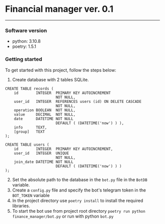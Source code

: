 # Financial manager ver. 0.1
---
### Software version
- python: 3.10.8
- poetry: 1.5.1

### Getting started
To get started with this project, follow the steps below:
1. Create database with 2 tables SQLite.
```
CREATE TABLE records (
    id        INTEGER  PRIMARY KEY AUTOINCREMENT
                       NOT NULL,
    user_id   INTEGER  REFERENCES users (id) ON DELETE CASCADE
                       NOT NULL,
    operation BOOLEAN  NOT NULL,
    value     DECIMAL  NOT NULL,
    date      DATETIME NOT NULL
                       DEFAULT ( (DATETIME('now') ) ),
    info      TEXT,
    [group]   TEXT
);
```
```
CREATE TABLE users (
    id        INTEGER  PRIMARY KEY AUTOINCREMENT,
    user_id   INTEGER  UNIQUE
                       NOT NULL,
    join_date DATETIME NOT NULL
                       DEFAULT ( (DATETIME('now') ) ) 
);
```
2. Set the absolute path to the database in the `bot.py` file in the `BotDB` variable.
3. Create a `config.py` file and specify the bot's telegram token in the `BOT_TOKEN` variable
4. In the project directory use `poetry install` to install the required libraries.
5. To start the bot use from project root directory `poetry run python finance_manager/bot.py` or run with python `bot.py`